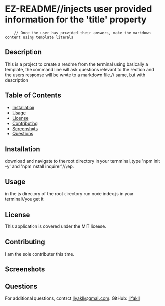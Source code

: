 # EZ-README//injects user provided information for the 'title' property
        // Once the user has provided their answers, make the markdown content using template literals
## Description
This is a project to create a readme from the terminal using basically a template, the command line will ask questions relevant to  the section and the users response will be wrote to a markdown file.// same, but with description

## Table of Contents
- [Installation](#installation)
- [Usage](#usage)
- [License](#license)
- [Contributing](#contributing)
- [Screenshots](#screenshots)
- [Questions](#questions)

## Installation
download and navigate to the root directory in your ternminal, type 'npm init -y' and 'npm install inquirer'//yep.

## Usage
in the js directory of the root directory run node index.js in your terminal//you get it

## License
This application is covered under the MIT license.

## Contributing
I am the sole contributer this time.

## Screenshots


## Questions
For additional questions, contact llyakll@gmail.com.
GitHub: [llYakll](https://github.com/llYakll)